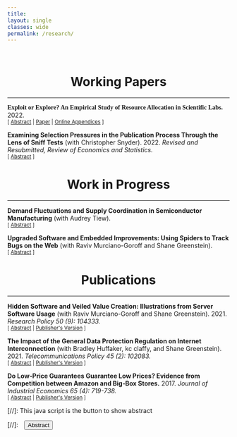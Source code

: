 ```yaml
---
title: 
layout: single
classes: wide
permalink: /research/
---
```

<br/> 

<!-- Google Tag Manager (noscript) -->
<!-- End Google Tag Manager (noscript) -->

# <center> Working Papers </center>
- - -

<font face='Times New Roman'>**Exploit or Explore? An Empirical Study of Resource Allocation in Scientific Labs.** </font>
2022.
<br/>
<small>[ <a href="#/" onclick="visib('ee')">Abstract</a> | [Paper][ee_paper] | [Online Appendices][ee_app] ] </small>

<div id="ee" style="display: none; text-align: justify; line-height: 1.2" ><small>
Allocating innovation resources to their most productive uses is a challenge for innovators because they have incomplete information about which projects will be most productive. I empirically study how a group of large scientific labs traded off the exploitation of existing opportunities
versus the exploration of new ones, that is whether they pursued safe projects to maximize short-term productivity or undertook high-variance projects to acquire information and improve long-term productivity. To recover how these labs made the exploitation-exploration tradeoff, I estimate a dynamic model of decision-making, assuming the labs approximated the value of exploration with a simple Upper Confidence Bound (UCB) index. The type of index is well-studied in theory and well-used in practice but has not been applied to estimation of empirical decision models. The index model captures the labs’ decision-making well. Estimates of its free parameters suggest that the labs explored extensively. Counterfactual simulations show that, had the labs not explored, their output quantity would have decreased by 51%, and their citations would have decreased by 57%.
</small><br><br/></div>

[ee_paper]: https://ranzhuo17.github.io/files/RanZhuo_JMP_main_current.pdf
[ee_app]:https://ranzhuo17.github.io/files/RanZhuo_JMP_appendices_current.pdf


**Examining Selection Pressures in the Publication Process Through the Lens of Sniff Tests** 
(with Christopher Snyder). 2022.
*Revised and Resubmitted, Review of Economics and Statistics.*
<br/>
<small>[ <a href="#/" onclick="visib('bias')">Abstract</a> ] </small>

<div id="bias" style="display: none; text-align: justify; line-height: 1.2" ><small>
The increasing demand for empirical rigor has led to the growing use of auxiliary tests (balance, pre-trends, over-identification, placebo, etc.) to help assess the credibility of a paper’s main results. We dub these “sniff tests” because rejection is bad news for the author and standards for passing are informal. We use these sniff tests—a sample of nearly 30,000 hand collected from scores of economics journals—as a lens to examine selection pressures in the publication process. We derive bounds under plausible nonparametric assumptions on the latent proportion of significant sniff tests removed by the publication process (whether by p-hacking or relegation to the file drawer) and the proportion whose significance was due to true misspecification, not bad luck. For the subsample of balance tests in randomized controlled trials, we find that the publication process removed at least 34.0% of significant p-values. For the subsample of other tests, we find a that at least 42.7% of significant p-values indicated true misspecification. We use textual analysis to assess whether authors over-attribute significant sniff tests to bad luck.
</small><br><br/></div>


# <center> Work in Progress </center>
- - -

**Demand Fluctuations and Supply Coordination in Semiconductor Manufacturing** 
(with Audrey Tiew).
<br/>
<small>[ <a href="#/" onclick="visib('semi')">Abstract</a> ] </small>

<div id="semi" style="display: none; text-align: justify; line-height: 1.2" ><small>
We study how supply capacity coordination can reduce social inefficiency from demand uncertainty and market power in the context of the semiconductor manufacturing industry. Market power generates misalignment between firm profit-maximizing capacity investments and welfare-maximizing capacity investments. To quantify the extent of this inefficiency and explore how various forms of supply coordination can mitigate it, we estimate a static structural model of semiconductor demand and a dynamic model of supply-side investment in technology and capacity. The data we have assembled to perform this exercise are, to our knowledge, the most comprehensive data on the industry in academic research. We obtain: (i) detailed proprietary buyer-level product demand data, covering around 20% of world orders, from 2004 to 2015, and (ii) proprietary world-wide, plant-level technology and capacity investment in semiconductor manufacturing plants from 1995 to 2015. We compare in counterfactual scenarios the relative efficacy of various forms of supply coordination (e.g., social planner, monopoly manufacturer, coordination on technology and capacity investment but competition in product market) in reducing inefficiency.
</small><br><br/></div>

**Upgraded Software and Embedded Improvements: Using Spiders to Track Bugs on the Web** 
(with Raviv Murciano-Goroff and Shane Greenstein).
<br/>
<small>[ <a href="#/" onclick="visib('oss2')">Abstract</a> ] </small>

<div id="oss2" style="display: none; text-align: justify; line-height: 1.2" ><small>
Our prior research (Murciano-Goroff, Zhuo, Greenstein, 2021) documented webserver usage across the US economy over the last two decades and identified enormous heterogeneity in the propensity to upgrade web server software. We investigate the causes of this heterogeneity in upgrades. We focus on quasi-natural experiments after the appearance of a severe security bug, and we analyze empirically why firms accelerate their rate of upgrading webserver software when a severe bug arises. A reverse causality issue arises due to a correlation between the (low) propensity to upgrade and a (high) prevalence of software that contains known security vulnerabilities. We develop hazard model approaches that account for firm-specific propensities to upgrade. We find that firms accelerate upgrading when their webserver supports electronic commerce instead of providing merely an informational or coordinating role. We also find acceleration when firms have recently displayed an unusually good financial performance. Finally, we find a significant propensity to upgrade merely because a new version has appeared, suggesting many firms gain protection against bugs as a byproduct of routine administrative processes that support maintaining frontier software.
</small><br><br/></div>

# <center> Publications </center>
- - -

**Hidden Software and Veiled Value Creation: Illustrations from Server Software Usage** 
(with Raviv Murciano-Goroff and Shane Greenstein). 2021.
*Research Policy 50 (9): 104333.*
<br/>
<small>[ <a href="#/" onclick="visib('hs')">Abstract</a> | [Publisher's Version][hs_pub] ] </small>

<div id="hs" style="display: none; text-align: justify; line-height: 1.2" ><small>
How do you measure the value of a commodity that transacts at a price of zero from an economic standpoint? This study examines the potential for and extent of omission and misattribution in standard approaches to economic accounting with regards to open source software, an unpriced commodity in the digital economy. The study is the first to follow usage and upgrading of unpriced software over a long period of time. It finds evidence that software updates mislead analyses of sources of firm productivity and identifies several mechanisms that create issues for mismeasurement. To illustrate these mechanisms, this study closely examines one asset that plays a critical role in the digital economic activity, web server software. We analyze the largest dataset ever compiled on web server use in the United States and link it to disaggregated information on over 200,000 medium to large organizations in the United States between 2001 and 2018. In our sample, we find that the omission of economic value created by web server software is substantial and that this omission indicates there is over $4.5 billion dollars of mismeasurement of server software across organizations in the United States. This mismeasurement varies by organization age, geography, industry and size. We also find that dynamic behavior, such as improvements of server technology and entry of new products, further exacerbates economic mismeasurement. Instead of requiring that parallel trends holds exactly, we impose restrictions on how different the post-treatment violations of parallel trends can be from the pre-treatment differences in trends ("pre-trends"). The causal parameter of interest is partially identified under these restrictions. We introduce two approaches that guarantee uniformly valid inference under the imposed restrictions, and we derive novel results showing that they have desirable power properties in our context. We illustrate how economic knowledge can inform the restrictions on the possible violations of parallel trends in two economic applications. We also highlight how our approach can be used to conduct sensitivity analyses showing what causal conclusions can be drawn under various restrictions on the possible violations of the parallel trends assumption.
</small><br><br/></div>

[hs_pub]: https://www-sciencedirect-com.ezp-prod1.hul.harvard.edu/science/article/pii/S0048733321001323?dgcid=coauthor

**The Impact of the General Data Protection Regulation on Internet Interconnection** 
(with Bradley Huffaker, kc claffy, and Shane Greenstein). 2021.
*Telecommunications Policy 45 (2): 102083.*
<br/>
<small>[ <a href="#/" onclick="visib('gdpr')">Abstract</a> | [Publisher's Version][gdpr_pub] ] </small>

<div id="gdpr" style="display: none; text-align: justify; line-height: 1.2" ><small>
The Internet comprises thousands of independently operated networks, interconnected using bilaterally negotiated data exchange agreements. The European Union (EU)'s General Data Protection Regulation (GDPR) imposes strict restrictions on handling of personal data of European Economic Area (EEA) residents. A close examination of the text of the law suggests significant cost to application firms. Available empirical evidence confirms reduction in data usage in the EEA relative to other markets. We investigate whether this decline in derived demand for data exchange impacts EEA networks' decisions to interconnect relative to those of non-EEA OECD networks. Our data consists of a large sample of interconnection agreements between networks globally in 2015–2019. All evidence estimates zero effects: the number of observed agreements, the inferred agreement types, and the number of observed IP-address-level interconnection points per agreement. We also find economically small effects of the GDPR on the entry and the observed number of customers of networks. We conclude there is no visible short run effects of the GDPR on these measures at the internet layer.
</small><br><br/></div>

[gdpr_pub]: https://www-sciencedirect-com.ezp-prod1.hul.harvard.edu/science/article/pii/S0308596120301737?dgcid=author


**Do Low‐Price Guarantees Guarantee Low Prices? Evidence from Competition between Amazon and Big‐Box Stores.** 
2017.
*Journal of Industrial Economics 65 (4): 719-738.*
<br/>
<small>[ <a href="#/" onclick="visib('pm')">Abstract</a> | [Publisher's Version][pm_pub] ] </small>

<div id="pm" style="display: none; text-align: justify; line-height: 1.2" ><small>
It has long been understood in theory that price-match guarantees can be anticompetitive, but to date, scant empirical evidence is available outside of some narrow markets. This paper broadens the scope of empirical analysis, studying a wide range of products sold on a national online market. Using an algorithm that extracts data from charts, I obtain a novel source of data from online price trackers. I examine prices of goods sold on Amazon before and after two big-box stores (Target and Best Buy) announced a guarantee to match Amazon's prices. Employing both difference-in-difference and regression-discontinuity approaches, I robustly estimate a positive causal effect of six percentage points. The effect was heterogeneous, with larger price increases for initially lower-priced items. My results support anticompetitive theories which predict price increases for Amazon, a firm that did not adopt the guarantee, and are consistent with plausible mechanisms for the heterogeneous impact.
</small><br><br/></div>

[pm_pub]: https://onlinelibrary.wiley.com/doi/10.1111/joie.12154


[//]: This java script is the button to show abstract
<script>
 function visib(id) {
  var x = document.getElementById(id);
  if (x.style.display === "block") {
    x.style.display = "none";
  } else {
    x.style.display = "block";
  }
}
</script>

[//]:&emsp;<button onclick="visib('polariz')" class="btn btn--inverse btn--small">Abstract</button>
